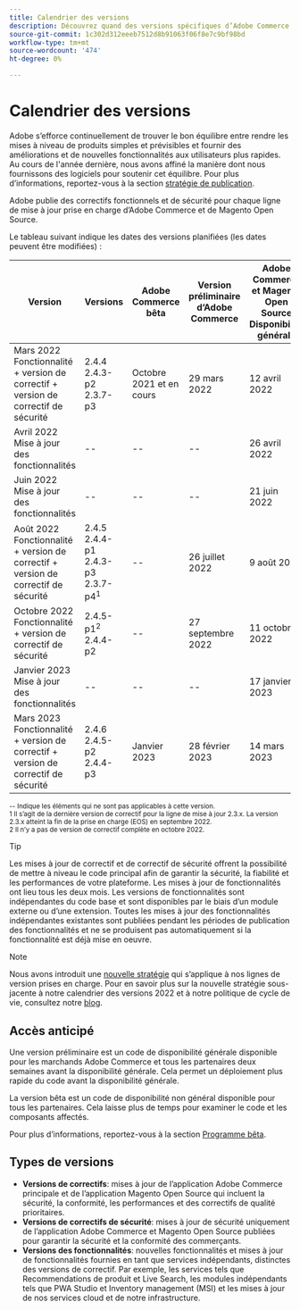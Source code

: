 ```yaml
---
title: Calendrier des versions
description: Découvrez quand des versions spécifiques d’Adobe Commerce sont planifiées pour la version bêta, la version préliminaire et la disponibilité générale.
source-git-commit: 1c302d312eeeb7512d8b91063f06f8e7c9bf98bd
workflow-type: tm+mt
source-wordcount: '474'
ht-degree: 0%

---
```



# Calendrier des versions

Adobe s’efforce continuellement de trouver le bon équilibre entre rendre les mises à niveau de produits simples et prévisibles et fournir des améliorations et de nouvelles fonctionnalités aux utilisateurs plus rapides. Au cours de l&#39;année dernière, nous avons affiné la manière dont nous fournissons des logiciels pour soutenir cet équilibre. Pour plus d’informations, reportez-vous à la section [stratégie de publication](policy.md).

Adobe publie des correctifs fonctionnels et de sécurité pour chaque ligne de mise à jour prise en charge d’Adobe Commerce et de Magento Open Source.

Le tableau suivant indique les dates des versions planifiées (les dates peuvent être modifiées) :

| Version | Versions | Adobe Commerce bêta | Version préliminaire d’Adobe Commerce | Adobe Commerce et Magento Open Source<br>Disponibilité générale |
|-----------------------------------------------------------------|-------------------------------------------------------|---------------------------|----------------------------------|---------------------------------------------------------------------|
| Mars 2022<br>Fonctionnalité + version de correctif + version de correctif de sécurité | 2.4.4<br>2.4.3-p2<br>2.3.7-p3 | Octobre 2021 et en cours | 29 mars 2022 | 12 avril 2022 |
| Avril 2022<br>Mise à jour des fonctionnalités | \-\- | \-\- | \-\- | 26 avril 2022 |
| Juin 2022<br>Mise à jour des fonctionnalités | \-\- | \-\- | \-\- | 21 juin 2022 |
| Août 2022<br>Fonctionnalité + version de correctif + version de correctif de sécurité | 2.4.5<br>2.4.4-p1<br>2.4.3-p3<br>2.3.7-p4<sup>1</sup> | \-\- | 26 juillet 2022 | 9 août 2022 |
| Octobre 2022<br>Fonctionnalité + version de correctif de sécurité | 2.4.5-p1<sup>2</sup><br>2.4.4-p2 | \-\- | 27 septembre 2022 | 11 octobre 2022 |
| Janvier 2023<br>Mise à jour des fonctionnalités | \-\- | \-\- | \-\- | 17 janvier 2023 |
| Mars 2023<br>Fonctionnalité + version de correctif + version de correctif de sécurité | 2.4.6<br>2.4.5-p2<br>2.4.4-p3 | Janvier 2023 | 28 février 2023 | 14 mars 2023 |

<sup>\-\- Indique les éléments qui ne sont pas applicables à cette version.</sup><br>
<sup>1 Il s’agit de la dernière version de correctif pour la ligne de mise à jour 2.3.x. La version 2.3.x atteint la fin de la prise en charge (EOS) en septembre 2022.</sup><br>
<sup>2 Il n’y a pas de version de correctif complète en octobre 2022.</sup><br>

>[!TIP]
>
>Les mises à jour de correctif et de correctif de sécurité offrent la possibilité de mettre à niveau le code principal afin de garantir la sécurité, la fiabilité et les performances de votre plateforme. Les mises à jour de fonctionnalités ont lieu tous les deux mois. Les versions de fonctionnalités sont indépendantes du code base et sont disponibles par le biais d’un module externe ou d’une extension. Toutes les mises à jour des fonctionnalités indépendantes existantes sont publiées pendant les périodes de publication des fonctionnalités et ne se produisent pas automatiquement si la fonctionnalité est déjà mise en oeuvre.

>[!NOTE]
>
>Nous avons introduit une [nouvelle stratégie](https://www.adobe.com/content/dam/cc/en/legal/terms/enterprise/pdfs/Adobe-Commerce-Software-Lifecycle-Policy.pdf) qui s’applique à nos lignes de version prises en charge. Pour en savoir plus sur la nouvelle stratégie sous-jacente à notre calendrier des versions 2022 et à notre politique de cycle de vie, consultez notre [blog](https://business.adobe.com/blog/how-to/accelerating-innovation-through-simplified-release-strategy).

## Accès anticipé

Une version préliminaire est un code de disponibilité générale disponible pour les marchands Adobe Commerce et tous les partenaires deux semaines avant la disponibilité générale. Cela permet un déploiement plus rapide du code avant la disponibilité générale.

La version bêta est un code de disponibilité non général disponible pour tous les partenaires. Cela laisse plus de temps pour examiner le code et les composants affectés.

Pour plus d’informations, reportez-vous à la section [Programme bêta](beta-program.md).

## Types de versions

- **Versions de correctifs**: mises à jour de l’application Adobe Commerce principale et de l’application Magento Open Source qui incluent la sécurité, la conformité, les performances et des correctifs de qualité prioritaires.
- **Versions de correctifs de sécurité**: mises à jour de sécurité uniquement de l’application Adobe Commerce et Magento Open Source publiées pour garantir la sécurité et la conformité des commerçants.
- **Versions des fonctionnalités**: nouvelles fonctionnalités et mises à jour de fonctionnalités fournies en tant que services indépendants, distinctes des versions de correctif. Par exemple, les services tels que Recommendations de produit et Live Search, les modules indépendants tels que PWA Studio et Inventory management (MSI) et les mises à jour de nos services cloud et de notre infrastructure.
